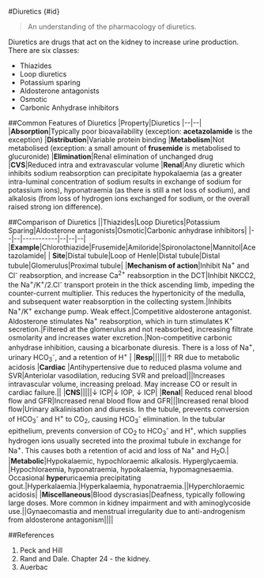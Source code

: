 #Diuretics {#id}
> An understanding of the pharmacology of diuretics.

Diuretics are drugs that act on the kidney to increase urine production. There are six classes:
* Thiazides
* Loop diuretics
* Potassium sparing
* Aldosterone antagonists
* Osmotic
* Carbonic Anhydrase inhibitors

##Common Features of Diuretics
|Property|Diuretics
|--|--|
|**Absorption**|Typically poor bioavailability (exception: **acetazolamide** is the exception)
|**Distribution**|Variable protein binding
|**Metabolism**|Not metabolised (exception: a small amount of **frusemide** is metabolised to glucuronide)
|**Elimination**|Renal elimination of unchanged drug
|**CVS**|Reduced intra and extravascular volume
|**Renal**|Any diuretic which inhibits sodium reabsorption can precipitate hypokalaemia (as a greater intra-luminal concentration of sodium results in exchange of sodium for potassium ions), hyponatraemia (as there is still a net loss of sodium), and alkalosis (from loss of hydrogen ions exchanged for sodium, or the overall raised strong ion difference). 


##Comparison of Diuretics
||Thiazides|Loop Diuretics|Potassium Sparing|Aldosterone antagonists|Osmotic|Carbonic anhydrase inhibitors|
|--|--|-----------|--|--|--|
|**Example**|Chlorothiazide|Frusemide|Amiloride|Spironolactone|Mannitol|Acetazolamide|
| **Site**|Distal tubule|Loop of Henle|Distal tubule|Distal tubule|Glomerulus|Proximal tubule|
|**Mechanism of action**|Inhibit Na<sup>+</sup> and Cl<sup>-</sup> reabsorption, and increase Ca<sup>2+</sup> reabsorption in the DCT|Inhibit NKCC2, the Na<sup>+</sup>/K<sup>+</sup>/2.Cl<sup>-</sup> transport protein in the thick ascending limb, impeding the counter-current multiplier. This reduces the hypertonicity of the medulla, and subsequent water reabsorption in the collecting system.|Inhibits Na<sup>+</sup>/K<sup>+</sup> exchange pump. Weak effect.|Competitive aldosterone antagonist. Aldosterone stimulates Na<sup>+</sup> reabsorption, which in turn stimulates K<sup>+</sup> secretion.|Filtered at the glomerulus and not reabsorbed, increasing filtrate osmolarity and increases water excretion.|Non-competitive carbonic anhydrase inhibition, causing a bicarbonate diuresis. There is a loss of Na<sup>+</sup>, urinary HCO<sub>3</sub><sup>-</sup>, and a retention of H<sup>+</sup> |
|**Resp**||||||↑ RR due to metabolic acidosis
|**Cardiac** |Antihypertensive due to reduced plasma volume and SVR|Anteriolar vasodilation, reducing SVR and preload|||Increases intravascular volume, increasing preload. May increase CO or result in cardiac failure.||
|**CNS**|||||↓ ICP|↓ IOP, ↓ ICP|
|**Renal**| Reduced renal blood flow and GFR|Increased renal blood flow and GFR|||Increased renal blood flow|Urinary alkalinisation and diuresis. In the tubule, prevents conversion of HCO<sub>3</sub><sup>-</sup> and H<sup>+</sup> to CO<sub>2</sub>, causing HCO<sub>3</sub><sup>-</sup> elimination. In the tubular epithelium, prevents conversion of CO<sub>2</sub> to HCO<sub>3</sub><sup>-</sup> and H<sup>+</sup>, which supplies hydrogen ions usually secreted into the proximal tubule in exchange for Na<sup>+</sup>. This causes both a retention of acid and loss of Na<sup>+</sup> and H<sub>2</sub>O.|
|**Metabolic**|Hypokalaemic, hypochloraemic alkalosis. Hyperglycaemia. |Hypochloraemia, hyponatraemia, hypokalaemia, hypomagnesaemia. Occasional **hyper**uricaemia precipitating gout.|Hyperkalaemia.|Hyperkalaemia, hyponatraemia.||Hyperchloraemic acidosis|
|**Miscellaneous**|Blood dyscrasias|Deafness, typically following large doses. More common in kidney impairment and with aminoglycoside use.||Gynaecomastia and menstrual irregularity due to anti-androgenism from aldosterone antagonism|||| 

##References
1. Peck and Hill
2. Rand and Dale. Chapter 24 - the kidney.
3. Auerbac